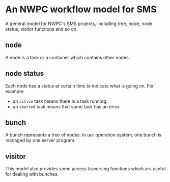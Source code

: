 # An NWPC workflow model for SMS

A general model for NWPC's SMS projects, including tree, node, node status, visitor functions and so on.

## node

A node is a task or a container which contains other nodes.

## node status

Each node has a status at certain time to indicate what is going on. For example:

* an `active` task means there is a task running.
* an `aborted` task means that some task has an error.

## bunch

A bunch represents a tree of nodes. 
In our operation system, one bunch is managed by one server program.

## visitor

This model also provides some access traversing functions which ars useful for dealing with bunches.
